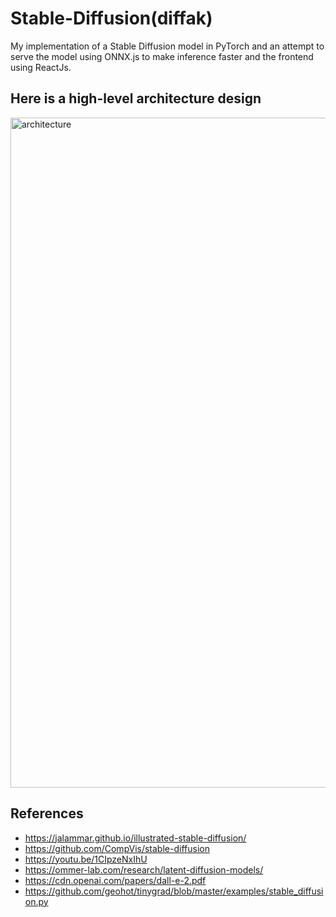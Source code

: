 # Stable-Diffusion(diffak)
My implementation of a Stable Diffusion model in PyTorch and an attempt to serve the model using ONNX.js to make inference faster and the frontend using ReactJs.


## Here is a high-level architecture design

<img width="1072" alt="architecture" src="https://user-images.githubusercontent.com/51334629/218391725-ec6d9174-7f85-489f-9d02-26464fa57989.png">


## References
- https://jalammar.github.io/illustrated-stable-diffusion/
- https://github.com/CompVis/stable-diffusion
- https://youtu.be/1CIpzeNxIhU
- https://ommer-lab.com/research/latent-diffusion-models/
- https://cdn.openai.com/papers/dall-e-2.pdf 
- https://github.com/geohot/tinygrad/blob/master/examples/stable_diffusion.py
